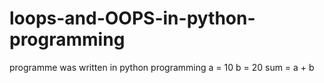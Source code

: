 # loops-and-OOPS-in-python-programming
programme was written in python programming 
a = 10
b = 20
sum = a + b 
